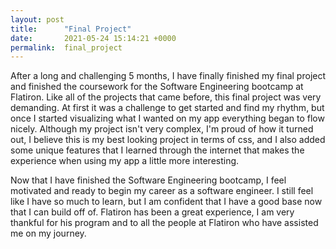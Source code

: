```yaml
---
layout: post
title:      "Final Project"
date:       2021-05-24 15:14:21 +0000
permalink:  final_project
---
```



After a long and challenging 5 months, I have finally finished my final project and finished the coursework for the Software Engineering bootcamp at Flatiron. Like all of the projects that came before, this final project was very demanding. At first it was a challenge to get started and find my rhythm, but once I started visualizing what I wanted on my app everything began to flow nicely. Although my project isn't very complex, I'm proud of how it turned out, I believe this is my best looking project in terms of css, and I also added some unique features that I learned through the internet that makes the experience when using my app a little more interesting. 

Now that I have finished the Software Engineering bootcamp, I feel motivated and ready to begin my career as a software engineer. I still feel like I have so much to learn, but I am confident that I have a good base now that I can build off of. Flatiron has been a great experience, I am very thankful for his program and to all the people at Flatiron who have assisted me on my journey. 
